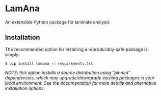 # LamAna

An extensible Python package for laminate analysis

## Installation

The recommended option for installing a reproducibly-safe package is simply:

    $ pip install lamana -r requirements.txt

*NOTE: this option installs a source distribution using "pinned" dependencies, which may upgrade/downgrade existing packages in your local environment.  See the documentation for more details and alternative installation options.*
